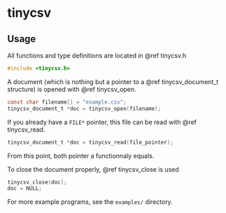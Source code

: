 # tinycsv

## Usage

All functions and type definitions are located in @ref tinycsv.h

```c
#include <tinycsv.h>
```

A document (which is nothing but a pointer to a @ref tinycsv_document_t structure)
is opened with @ref tinycsv_open.

```c
const char filename[] = "example.csv";
tinycsv_document_t *doc = tinycsv_open(filename);
```

If you already have a `FILE*` pointer, this file can be read with
@ref tinycsv_read.

```c
tinycsv_document_t *doc = tinycsv_read(file_pointer);
```

From this point, both pointer a functionnaly equals.

To close the document properly, @ref tinycsv_close is used

```c
tinycsv_close(doc);
doc = NULL;
```

For more example programs, see the `examples/` directory.
